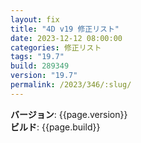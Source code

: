 ```yaml
---
layout: fix
title: "4D v19 修正リスト"
date: 2023-12-12 08:00:00
categories: 修正リスト
tags: "19.7"
build: 289349
version: "19.7"
permalink: /2023/346/:slug/
---
```


**バージョン**: {{page.version}}  
**ビルド**: {{page.build}} 


